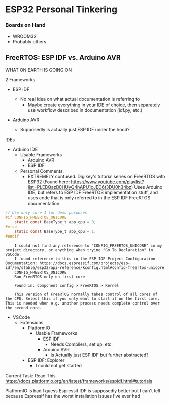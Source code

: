 # ESP32 Personal Tinkering

### Boards on Hand
 - WROOM32
 - Probably others

## FreeRTOS: ESP IDF vs. Arduino AVR

WHAT ON EARTH IS GOING ON

2 Frameworks
 - ESP IDF
	- No real idea on what actual documentation is referring to 
		- Maybe create everything in your IDE of choice, then separately use workflow described in documentation (idf.py, etc.)

 - Arduino AVR
	- Supposedly is actually just ESP IDF under the hood? 

IDEs
 - Arduino IDE
	- Usable Frameworks
		- Arduino AVR
		- ESP IDF
	- Personal Comments:
		- EXTREMELY confused. Digikey's tutorial series on FreeRTOS with ESP32 (Found here: https://www.youtube.com/playlist?list=PLEBQazB0HUyQ4hAPU1cJED6t3DU0h34bz) 
		  Uses Arduino IDE, but refers to ESP IDF FreeRTOS implementation stuff, and uses code that is only referred to in the ESP IDF FreeRTOS documentation:
```c
// Use only core 1 for demo purposes
#if CONFIG_FREERTOS_UNICORE
	static const BaseType_t app_cpu = 0;
#else
	static const BaseType_t app_cpu = 1;
#endif
```

		I could not find any reference to "CONFIG_FREERTOS_UNICORE" in my project directory, or anything when trying "Go To Declaration" in VSCode.
		I found reference to this in the ESP IDF Project Configuration Documentation: https://docs.espressif.com/projects/esp-idf/en/stable/esp32/api-reference/kconfig.html#config-freertos-unicore
		CONFIG_FREERTOS_UNICORE
		Run FreeRTOS only on first core

		Found in: Component config > FreeRTOS > Kernel

		This version of FreeRTOS normally takes control of all cores of the CPU. Select this if you only want to start it on the first core. This is needed when e.g. another process needs complete control over the second core.


 - VSCode
	- Extensions
		- PlatformIO
			- Usable Frameworks
				- ESP IDF
					- Needs Compilers, set up, etc.
				- Arduino AVR
					- Is Actually just ESP IDF but further abstracted?
		- ESP IDF: Explorer
			- I could not get started


Current Task:
Read This
https://docs.platformio.org/en/latest/frameworks/espidf.html#tutorials


PlatformIO is bad I guess
Espressif IDF is supposedly better but I can't tell because Espressif has the worst installation issues I've ever had